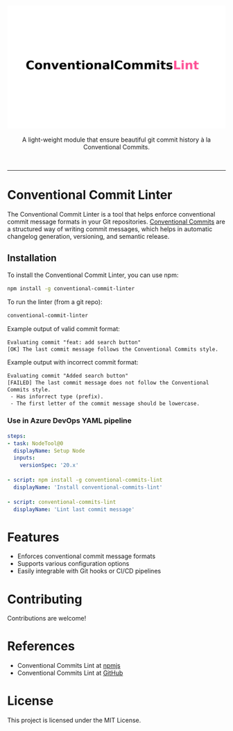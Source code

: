 <div align="center">
	<img src="docs/media/banner.svg" alt="Conventional Commits Lint"/>
	<br>
	<p>A light-weight module that ensure beautiful git commit history à la Conventional Commits.</p>
	<br>
</div>

---



# Conventional Commit Linter

The Conventional Commit Linter is a tool that helps enforce conventional commit message formats in your
Git repositories. [Conventional Commits](https://www.conventionalcommits.org/en/v1.0.0/) are a structured
way of writing commit messages, which helps in
automatic changelog generation, versioning, and semantic release.

## Installation

To install the Conventional Commit Linter, you can use npm:

```bash
npm install -g conventional-commit-linter
```

To run the linter (from a git repo):
```bash
conventional-commit-linter
```

Example output of valid commit format:
```
Evaluating commit "feat: add search button"
[OK] The last commit message follows the Conventional Commits style.
```

Example output with incorrect commit format:
```
Evaluating commit "Added search button"
[FAILED] The last commit message does not follow the Conventional Commits style.
 - Has inforrect type (prefix).
 - The first letter of the commit message should be lowercase.
```


### Use in Azure DevOps YAML pipeline
```yaml
steps:
- task: NodeTool@0
  displayName: Setup Node
  inputs:
    versionSpec: '20.x'

- script: npm install -g conventional-commits-lint
  displayName: 'Install conventional-commits-lint'

- script: conventional-commits-lint
  displayName: 'Lint last commit message'
```

# Features
- Enforces conventional commit message formats
- Supports various configuration options
- Easily integrable with Git hooks or CI/CD pipelines

# Contributing
Contributions are welcome!

# References
- Conventional Commits Lint at [npmjs](https://www.npmjs.com/package/conventional-commits-lint)
- Conventional Commits Lint at [GitHub](https://github.com/the-mikael-johansson/conventional-commits-lint)

# License
This project is licensed under the MIT License.
